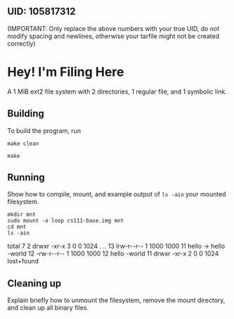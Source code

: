 ## UID: 105817312

(IMPORTANT: Only replace the above numbers with your true UID, do not modify spacing and newlines, otherwise your tarfile might not be created correctly)

# Hey! I'm Filing Here

A 1 MiB ext2 file system with 2 directories, 1 regular file, and 1 symbolic link.

## Building

To build the program, run

    make clean

    make

## Running

Show how to compile, mount, and example output of `ls -ain` your mounted filesystem.

    mkdir mnt
    sudo mount -o loop cs111-base.img mnt
    cd mnt
    ls -ain 


total 7
    2 drwxr -xr-x 3 0 0 1024 .
                            ..
    13 lrw-r--r-- 1 1000 1000 11 hello -> hello -world
    12 -rw-r--r-- 1 1000 1000 12 hello -world
    11 drwxr -xr-x 2 0 0 1024 lost+found

## Cleaning up

Explain briefly how to unmount the filesystem, remove the mount directory, and
clean up all binary files.
